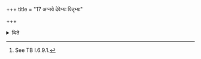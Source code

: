 +++
title = "17 अग्नये देवेभ्यः पितृभ्यः"

+++

<details><summary>थिते</summary>

17. He gives the order to the Hotr̥: agnaye devebhyaḥ pitr̥bhyaḥ samidhyamānayānubrūhī.[^1]


[^1]: See TB I.6.9.1.
</details>
